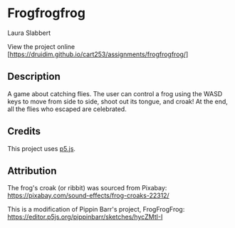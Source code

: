 # Frogfrogfrog

Laura Slabbert 

View the project online [https://druidim.github.io/cart253/assignments/frogfrogfrog/]

## Description
A game about catching flies. The user can control a frog using the WASD keys to move from side to side, shoot out its tongue, and croak! At the end, all the flies who escaped are celebrated.

## Credits
This project uses [p5.js](https://p5js.org).

## Attribution
The frog's croak (or ribbit) was sourced from Pixabay: https://pixabay.com/sound-effects/frog-croaks-22312/

This is a modification of Pippin Barr's project, FrogFrogFrog: https://editor.p5js.org/pippinbarr/sketches/hycZMtI-I


